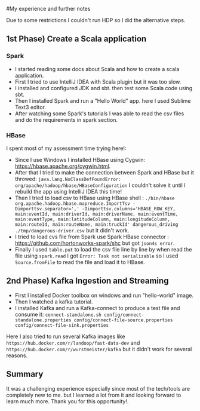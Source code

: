 #My experience and further notes

Due to some restrictions I couldn't run HDP so I did the alternative steps.

## 1st Phase) Create a Scala application

### Spark

- I started reading some docs about Scala and how to create a scala application.
- First I tried to use IntelliJ IDEA with Scala plugin but it was too slow.
- I installed and configured JDK and sbt. then test some Scala code using sbt.
- Then I installed Spark and run a "Hello World" app. here I used Sublime Text3 editor.
- After watching some Spark's tutorials I was able to read the csv files and do the requirements in spark section.  

### HBase

I spent most of my assessment time trying here!:

- Since I use Windows I installed HBase using Cygwin: https://hbase.apache.org/cygwin.html.
- After that I tried to make the connection between Spark and HBase but it throwed:
`java.lang.NoClassDefFoundError: org/apache/hadoop/hbase/HBaseConfiguration`
 I couldn't solve it until I rebuild the app using IntelliJ IDEA this time!
- Then I tried to load csv to HBase using HBase shell : 
`./bin/hbase org.apache.hadoop.hbase.mapreduce.ImportTsv -Dimporttsv.separator=',' -Dimporttsv.columns='HBASE_ROW_KEY, main:eventId, main:driverId, main:driverName, main:eventTime, main:eventType, main:latitudeColumn, main:longitudeColumn, main:routeId, main:routeName, main:truckId' dangerous_driving ./tmp/dangerous-driver.csv`
 but it didn't work.
- I tried to load cvs file from Spark use Spark HBase connector : https://github.com/hortonworks-spark/shc but got `json4s error`.
- Finally I used `table.put` to load the csv file line by line by when read the file using `spark.read` I got `Error: Task not serializable` so I used `Source.fromFile` to read the file and load it to HBase.


## 2nd Phase) Kafka Ingestion and Streaming

- First I installed Docker toolbox on windows and run "hello-world" image.
- Then I watched a kafka tutorial.
- I installed Kafka and run a Kafka-connect to produce a test file and consume it: `connect-standalone.sh config/connect-standalone.properties config/connect-file-source.properties config/connect-file-sink.properties`

Here I also tried to run several Kafka images like `https://hub.docker.com/r/landoop/fast-data-dev` and `https://hub.docker.com/r/wurstmeister/kafka` but it didn't work for several reasons.


## Summary

It was a challenging experience especially since most of the tech/tools are completely new to me. but I learned a lot from it and looking forward to learn much more. Thank you for this opportunity!.
